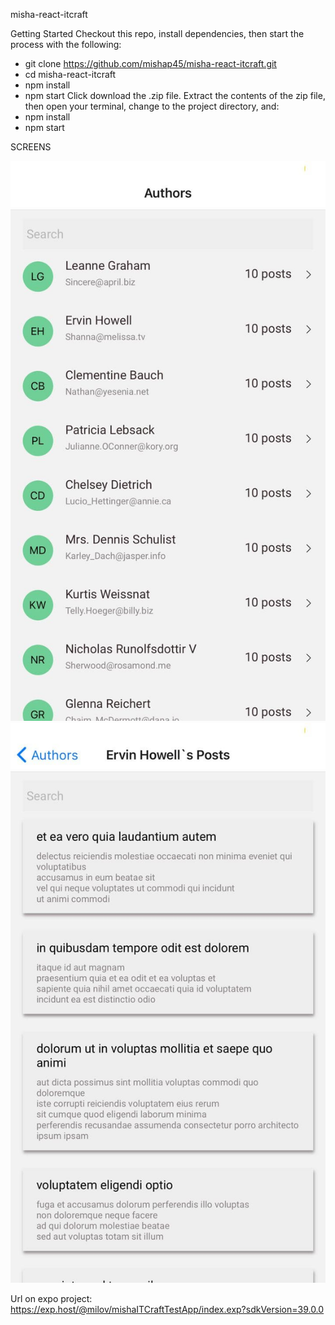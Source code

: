 misha-react-itcraft

Getting Started
Checkout this repo, install dependencies, then start the process with the following:
- git clone https://github.com/mishap45/misha-react-itcraft.git
- cd misha-react-itcraft
- npm install
- npm start
Click download the .zip file. Extract the contents of the zip file, then open your terminal, change to the project directory, and:
- npm install
- npm start

SCREENS

![alt text](./assets/GitHub_README_img/firstScreen.jpg)
![alt text](./assets/GitHub_README_img/secondScreen.jpg)

Url on expo project: 
https://exp.host/@milov/mishaITCraftTestApp/index.exp?sdkVersion=39.0.0
